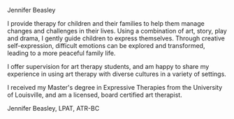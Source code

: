 Jennifer Beasley 

I provide therapy for children and their families to help them manage changes and challenges in their lives.  Using a combination of art, story, play and drama, I gently guide children to express themselves.  Through creative self-expression, difficult emotions can be explored and transformed, leading to a more peaceful family life.

I offer supervision for art therapy students, and am happy to share my experience in using art therapy with diverse cultures in a variety of settings.  

I received my Master's degree in Expressive Therapies from the University of Louisville, and am a licensed, board certified art therapist. 

Jennifer Beasley, LPAT, ATR-BC